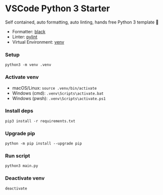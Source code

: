 # VSCode Python 3 Starter

Self contained, auto formatting, auto linting, hands free Python 3 template :tada:

- Formatter: [black](https://black.readthedocs.io/en/stable/)
- Linter: [pylint](https://www.pylint.org/)
- Virtual Environment: [venv](https://docs.python.org/3/library/venv.html)

### Setup

`python3 -m venv .venv`

### Activate venv

- macOS/Linux: `source .venv/bin/activate`
- Windows (cmd): `.venv\Scripts\activate.bat`
- Windows (pwsh): `.venv\Scripts\activate.ps1`

### Install deps

`pip3 install -r requirements.txt`

### Upgrade pip

`python -m pip install --upgrade pip`

### Run script

`python3 main.py`

### Deactivate venv

`deactivate`
